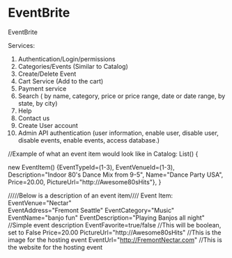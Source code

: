 # EventBrite
EventBrite

Services:

1. Authentication/Login/permissions
2. Categories/Events (Similar to Catalog)
3. Create/Delete Event
4. Cart Service (Add to the cart)
5. Payment service
6. Search ( by name, category, price or price range, date or date range, by state, by city)
7. Help
8. Contact us
9. Create User account
10. Admin API authentication (user information, enable user, disable user, disable events, enable events, access database.)


//Example of what an event item would look like in Catalog:
List<EventItem>()
{

new EventItem() {EventTypeId=(1-3), 
                 EventVenueId=(1-3), 
                 Description="Indoor 80's Dance Mix from 9-5",
                 Name="Dance Party USA", 
                 Price=20.00,
                 PictureUrl="http://Awesome80sHits"},
}



/////Below is a description of an event item////
Event Item: 
EventVenue="Nectar" </br>
EventAddress="Fremont Seattle"
EventCategory="Music"
EventName="banjo fun"
EventDescription="Playing Banjos all night"  //Simple event description
EventFavorite=true/false         //This will be boolean, set to False
Price=20.00
PictureUrl="http://Awesome80sHits"     //This is the image for the hosting event
EventUrl="http://FremontNectar.com"     //This is the website for the hosting event

